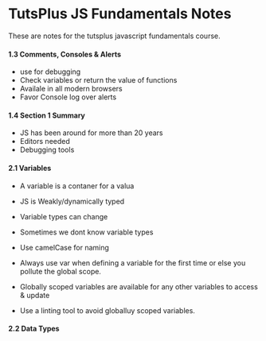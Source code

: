 
# TutsPlus JS Fundamentals Notes

These are notes for the tutsplus javascript fundamentals course. 

#### 1.3 Comments, Consoles & Alerts

* use for debugging
* Check variables or return the value of functions
* Availale in all modern browsers
* Favor Console log over alerts


#### 1.4 Section 1 Summary

* JS has been around for  more than 20 years
* Editors needed
* Debugging tools

#### 2.1 Variables

* A variable is a contaner for a valua
* JS is Weakly/dynamically typed
* Variable types can change
* Sometimes we dont know variable types

* Use camelCase for naming
* Always use var when defining a variable for the first time or else you pollute the global scope.

* Globally scoped variables are available for any other variables to access & update
* Use a linting tool to avoid globalluy scoped variables.

#### 2.2 Data Types


